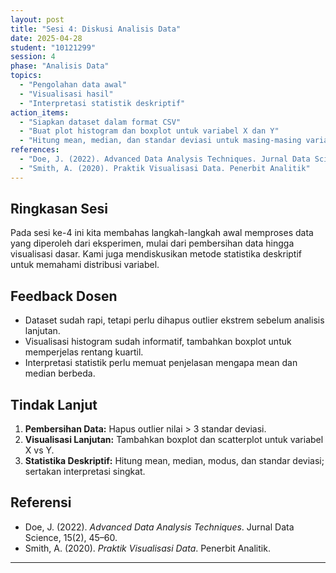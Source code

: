 ```yaml
---
layout: post
title: "Sesi 4: Diskusi Analisis Data"
date: 2025-04-28
student: "10121299"
session: 4
phase: "Analisis Data"
topics:
  - "Pengolahan data awal"
  - "Visualisasi hasil"
  - "Interpretasi statistik deskriptif"
action_items:
  - "Siapkan dataset dalam format CSV"
  - "Buat plot histogram dan boxplot untuk variabel X dan Y"
  - "Hitung mean, median, dan standar deviasi untuk masing-masing variabel"
references:
  - "Doe, J. (2022). Advanced Data Analysis Techniques. Jurnal Data Science, 15(2), 45–60"
  - "Smith, A. (2020). Praktik Visualisasi Data. Penerbit Analitik"
---
```


## Ringkasan Sesi
Pada sesi ke-4 ini kita membahas langkah-langkah awal memproses data yang diperoleh dari eksperimen, mulai dari pembersihan data hingga visualisasi dasar. Kami juga mendiskusikan metode statistika deskriptif untuk memahami distribusi variabel.

## Feedback Dosen
- Dataset sudah rapi, tetapi perlu dihapus outlier ekstrem sebelum analisis lanjutan.  
- Visualisasi histogram sudah informatif, tambahkan boxplot untuk memperjelas rentang kuartil.  
- Interpretasi statistik perlu memuat penjelasan mengapa mean dan median berbeda.

## Tindak Lanjut
1. **Pembersihan Data:** Hapus outlier nilai > 3 standar deviasi.  
2. **Visualisasi Lanjutan:** Tambahkan boxplot dan scatterplot untuk variabel X vs Y.  
3. **Statistika Deskriptif:** Hitung mean, median, modus, dan standar deviasi; sertakan interpretasi singkat.  

## Referensi
- Doe, J. (2022). *Advanced Data Analysis Techniques*. Jurnal Data Science, 15(2), 45–60.  
- Smith, A. (2020). *Praktik Visualisasi Data*. Penerbit Analitik.  

---
